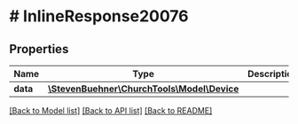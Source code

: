 # # InlineResponse20076

## Properties

Name | Type | Description | Notes
------------ | ------------- | ------------- | -------------
**data** | [**\StevenBuehner\ChurchTools\Model\Device**](Device.md) |  | [optional]

[[Back to Model list]](../../README.md#models) [[Back to API list]](../../README.md#endpoints) [[Back to README]](../../README.md)
